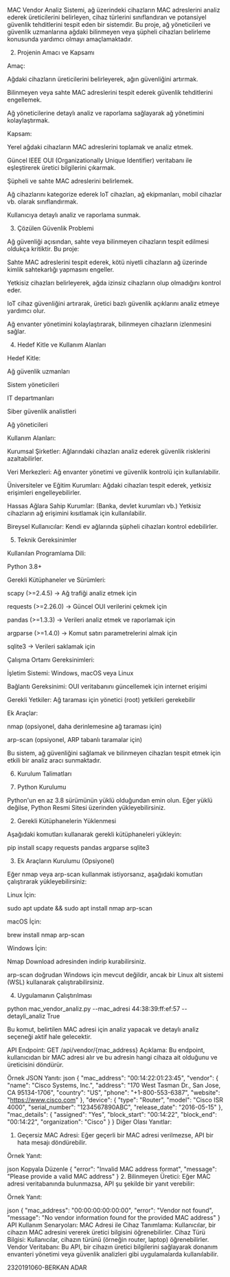 MAC Vendor Analiz Sistemi, ağ üzerindeki cihazların MAC adreslerini analiz ederek üreticilerini belirleyen, cihaz türlerini sınıflandıran ve potansiyel güvenlik tehditlerini tespit eden bir sistemdir. Bu proje, ağ yöneticileri ve güvenlik uzmanlarına ağdaki bilinmeyen veya şüpheli cihazları belirleme konusunda yardımcı olmayı amaçlamaktadır.

2. Projenin Amacı ve Kapsamı

Amaç:

Ağdaki cihazların üreticilerini belirleyerek, ağın güvenliğini artırmak.

Bilinmeyen veya sahte MAC adreslerini tespit ederek güvenlik tehditlerini engellemek.

Ağ yöneticilerine detaylı analiz ve raporlama sağlayarak ağ yönetimini kolaylaştırmak.

Kapsam:

Yerel ağdaki cihazların MAC adreslerini toplamak ve analiz etmek.

Güncel IEEE OUI (Organizationally Unique Identifier) veritabanı ile eşleştirerek üretici bilgilerini çıkarmak.

Şüpheli ve sahte MAC adreslerini belirlemek.

Ağ cihazlarını kategorize ederek IoT cihazları, ağ ekipmanları, mobil cihazlar vb. olarak sınıflandırmak.

Kullanıcıya detaylı analiz ve raporlama sunmak.

3. Çözülen Güvenlik Problemi

Ağ güvenliği açısından, sahte veya bilinmeyen cihazların tespit edilmesi oldukça kritiktir. Bu proje:

Sahte MAC adreslerini tespit ederek, kötü niyetli cihazların ağ üzerinde kimlik sahtekarlığı yapmasını engeller.

Yetkisiz cihazları belirleyerek, ağda izinsiz cihazların olup olmadığını kontrol eder.

IoT cihaz güvenliğini artırarak, üretici bazlı güvenlik açıklarını analiz etmeye yardımcı olur.

Ağ envanter yönetimini kolaylaştırarak, bilinmeyen cihazların izlenmesini sağlar.

4. Hedef Kitle ve Kullanım Alanları

Hedef Kitle:

Ağ güvenlik uzmanları

Sistem yöneticileri

IT departmanları

Siber güvenlik analistleri

Ağ yöneticileri

Kullanım Alanları:

Kurumsal Şirketler: Ağlarındaki cihazları analiz ederek güvenlik risklerini azaltabilirler.

Veri Merkezleri: Ağ envanter yönetimi ve güvenlik kontrolü için kullanılabilir.

Üniversiteler ve Eğitim Kurumları: Ağdaki cihazları tespit ederek, yetkisiz erişimleri engelleyebilirler.

Hassas Ağlara Sahip Kurumlar: (Banka, devlet kurumları vb.) Yetkisiz cihazların ağ erişimini kısıtlamak için kullanılabilir.

Bireysel Kullanıcılar: Kendi ev ağlarında şüpheli cihazları kontrol edebilirler.

5. Teknik Gereksinimler

Kullanılan Programlama Dili:

Python 3.8+

Gerekli Kütüphaneler ve Sürümleri:

scapy (>=2.4.5) → Ağ trafiği analiz etmek için

requests (>=2.26.0) → Güncel OUI verilerini çekmek için

pandas (>=1.3.3) → Verileri analiz etmek ve raporlamak için

argparse (>=1.4.0) → Komut satırı parametrelerini almak için

sqlite3 → Verileri saklamak için

Çalışma Ortamı Gereksinimleri:

İşletim Sistemi: Windows, macOS veya Linux

Bağlantı Gereksinimi: OUI veritabanını güncellemek için internet erişimi

Gerekli Yetkiler: Ağ taraması için yönetici (root) yetkileri gerekebilir

Ek Araçlar:

nmap (opsiyonel, daha derinlemesine ağ taraması için)

arp-scan (opsiyonel, ARP tabanlı taramalar için)

Bu sistem, ağ güvenliğini sağlamak ve bilinmeyen cihazları tespit etmek için etkili bir analiz aracı sunmaktadır.

6. Kurulum Talimatları

1. Python Kurulumu

Python'un en az 3.8 sürümünün yüklü olduğundan emin olun. Eğer yüklü değilse, Python Resmi Sitesi üzerinden yükleyebilirsiniz.

2. Gerekli Kütüphanelerin Yüklenmesi

Aşağıdaki komutları kullanarak gerekli kütüphaneleri yükleyin:

pip install scapy requests pandas argparse sqlite3

3. Ek Araçların Kurulumu (Opsiyonel)

Eğer nmap veya arp-scan kullanmak istiyorsanız, aşağıdaki komutları çalıştırarak yükleyebilirsiniz:

Linux İçin:

sudo apt update && sudo apt install nmap arp-scan

macOS İçin:

brew install nmap arp-scan

Windows İçin:

Nmap Download adresinden indirip kurabilirsiniz.

arp-scan doğrudan Windows için mevcut değildir, ancak bir Linux alt sistemi (WSL) kullanarak çalıştırabilirsiniz.

4. Uygulamanın Çalıştırılması

python mac_vendor_analiz.py --mac_adresi 44:38:39:ff:ef:57 --detayli_analiz True

Bu komut, belirtilen MAC adresi için analiz yapacak ve detaylı analiz seçeneği aktif hale gelecektir.

API Endpoint: GET /api/vendor/{mac_address}
Açıklama: Bu endpoint, kullanıcıdan bir MAC adresi alır ve bu adresin hangi cihaza ait olduğunu ve üreticisini döndürür.

Örnek JSON Yanıtı:
json
{
  "mac_address": "00:14:22:01:23:45",
  "vendor": {
    "name": "Cisco Systems, Inc.",
    "address": "170 West Tasman Dr., San Jose, CA 95134-1706",
    "country": "US",
    "phone": "+1-800-553-6387",
    "website": "https://www.cisco.com"
  },
  "device": {
    "type": "Router",
    "model": "Cisco ISR 4000",
    "serial_number": "1234567890ABC",
    "release_date": "2016-05-15"
  },
  "mac_details": {
    "assigned": "Yes",
    "block_start": "00:14:22",
    "block_end": "00:14:22",
    "organization": "Cisco"
  }
}
Diğer Olası Yanıtlar:
1. Geçersiz MAC Adresi:
Eğer geçerli bir MAC adresi verilmezse, API bir hata mesajı döndürebilir.

Örnek Yanıt:

json
Kopyala
Düzenle
{
  "error": "Invalid MAC address format",
  "message": "Please provide a valid MAC address"
}
2. Bilinmeyen Üretici:
Eğer MAC adresi veritabanında bulunmazsa, API şu şekilde bir yanıt verebilir:

Örnek Yanıt:

json
{
  "mac_address": "00:00:00:00:00:00",
  "error": "Vendor not found",
  "message": "No vendor information found for the provided MAC address"
}
API Kullanım Senaryoları:
MAC Adresi ile Cihaz Tanımlama: Kullanıcılar, bir cihazın MAC adresini vererek üretici bilgisini öğrenebilirler.
Cihaz Türü Bilgisi: Kullanıcılar, cihazın türünü (örneğin router, laptop) öğrenebilirler.
Vendor Veritabanı: Bu API, bir cihazın üretici bilgilerini sağlayarak donanım envanteri yönetimi veya güvenlik analizleri gibi uygulamalarda kullanılabilir.

2320191060-BERKAN ADAR
